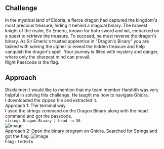 ## Challenge  
In the mystical land of Eldoria, a fierce dragon had captured the kingdom's most precious treasure, hiding it behind a magical binary. The bravest knight of the realm, Sir Emeric, known for both sword and wit, embarked on a quest to retrieve the treasure. To succeed, he must reverse the dragon's binary. As Sir Emeric's trusted apprentice in "Dragon's Binary" you are tasked with solving the cipher to reveal the hidden treasure and help vanquish the dragon's spell. Your journey is filled with mystery and danger, where only the sharpest mind can prevail.  
Right Passcode is the flag. 
## Approach  
Disclaimer: I would like to mention that my team member Harshith was very helpful in solving this challenge. He taught me how to navigate Ghidra.  
I downloaded the zipped file and extracted it.  
Approach 1: The terminal way  
I used the strings command on the Dragon.Binary along with the head command and got the passcode.  
``strings Dragon.Binary | head -n 30``  
![image](https://github.com/Azure9733/Cryptonite/assets/143328010/6a465a1d-e46c-4ed7-8dcb-3ba464b9722f)  
Approach 2: Open the binary program on Ghidra. 
Searched for Strings and got the flag.
![image](https://github.com/Azure9733/Cryptonite/assets/143328010/35cbad7c-2a7b-4961-a3c6-33f18da466e1)  
Flag : ``letMeIn``
